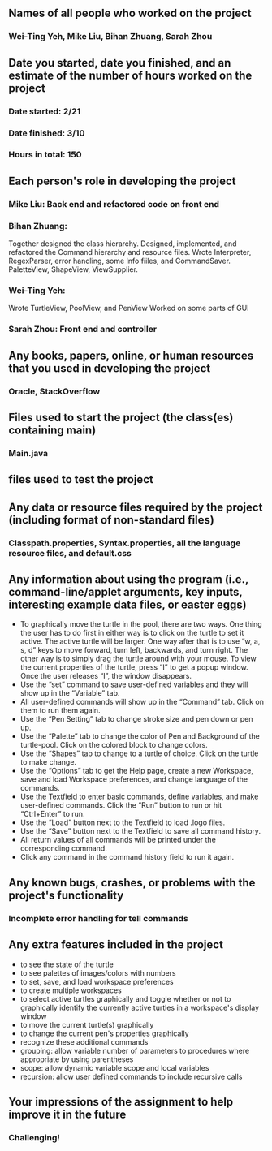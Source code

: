 ## Names of all people who worked on the project
### Wei-Ting Yeh, Mike Liu, Bihan Zhuang, Sarah Zhou
## Date you started, date you finished, and an estimate of the number of hours worked on the project
### Date started: 2/21
### Date finished: 3/10
### Hours in total: 150
## Each person's role in developing the project
### Mike Liu: Back end and refactored code on front end
### Bihan Zhuang: 
Together designed the class hierarchy.
Designed, implemented, and refactored the Command hierarchy and resource files.
Wrote Interpreter, RegexParser, error handling, some Info fiiles, and CommandSaver.
PaletteView, ShapeView, ViewSupplier.
### Wei-Ting Yeh:
Wrote TurtleView, PoolView, and PenView
Worked on some parts of GUI
### Sarah Zhou: Front end and controller
## Any books, papers, online, or human resources that you used in developing the project
### Oracle, StackOverflow
## Files used to start the project (the class(es) containing main) 
### Main.java
## files used to test the project
###
## Any data or resource files required by the project (including format of non-standard files)
### Classpath.properties, Syntax.properties, all the language resource files, and default.css	
## Any information about using the program (i.e., command-line/applet arguments, key inputs, interesting example data files, or easter eggs)
* To graphically move the turtle in the pool, there are two ways. One thing the user has to do first in either way is to click on the turtle to set it active. The active turtle will be larger. One way after that is to use “w, a, s, d” keys to move forward, turn left, backwards, and turn right. The other way is to simply drag the turtle around with your mouse. To view the current properties of the turtle, press “I” to get a popup window. Once the user releases “I”, the window disappears.
* Use the “set” command to save user-defined variables and they will show up in the “Variable” tab.
* All user-defined commands will show up in the “Command” tab. Click on them to run them again.
* Use the “Pen Setting” tab to change stroke size and pen down or pen up.
* Use the “Palette” tab to change the color of Pen and Background of the turtle-pool. Click on the colored block to change colors.
* Use the “Shapes” tab to change to a turtle of choice. Click on the turtle to make change.
* Use the “Options” tab to get the Help page, create a new Workspace, save and load Workspace preferences, and change language of the commands. 
* Use the Textfield to enter basic commands, define variables, and make user-defined commands. Click the “Run” button to run or hit “Ctrl+Enter” to run.
* Use the “Load” button next to the Textfield to load .logo files. 
* Use the “Save” button next to the Textfield to save all command history.
* All return values of all commands will be printed under the corresponding command.
* Click any command in the command history field to run it again. 

## Any known bugs, crashes, or problems with the project's functionality
### Incomplete error handling for tell commands
## Any extra features included in the project
* to see the state of the turtle 
* to see palettes of images/colors with numbers
* to set, save, and load workspace preferences
* to create multiple workspaces
* to select active turtles graphically and toggle whether or not to graphically identify the currently active turtles in a workspace's display window
* to move the current turtle(s) graphically
* to change the current pen's properties graphically
* recognize these additional commands 
* grouping: allow variable number of parameters to procedures where appropriate by using parentheses
* scope: allow dynamic variable scope and local variables
* recursion: allow user defined commands to include recursive calls

## Your impressions of the assignment to help improve it in the future
### Challenging!
